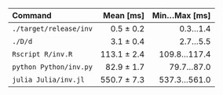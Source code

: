 | Command | Mean [ms] | Min…Max [ms] |
|:---|---:|---:|
| `./target/release/inv` | 0.5 ± 0.2 | 0.3…1.4 |
| `./D/d` | 3.1 ± 0.4 | 2.7…5.5 |
| `Rscript R/inv.R` | 113.1 ± 2.4 | 109.8…117.4 |
| `python Python/inv.py` | 82.9 ± 1.7 | 79.7…87.0 |
| `julia Julia/inv.jl` | 550.7 ± 7.3 | 537.3…561.0 |

